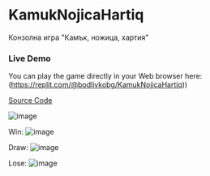 # KamukNojicaHartiq
Конзолна игра "Камък, ножица, хартия"
### Live Demo
You can play the game directly in your Web browser here:(https://replit.com/@bodlivkobg/KamukNojicaHartiq))

[Source Code](KamukNojicaHartiq.py)

![image](https://github.com/Peponka1/KamukNojicaHartiq/assets/93885530/06bfae1e-6ee9-42bd-af1f-9b74ed6d6635)


Win: ![image](https://github.com/Peponka1/KamukNojicaHartiq/assets/93885530/5f0b7577-f7bc-4339-8929-7179cfb2d6c7)

Draw: ![image](https://github.com/Peponka1/KamukNojicaHartiq/assets/93885530/d4f46f7b-9091-4c05-bfc2-e30d1966e4a8)

Lose: ![image](https://github.com/Peponka1/KamukNojicaHartiq/assets/93885530/9f9ee9c5-6aa8-47d3-b31c-297b602c28ff)

